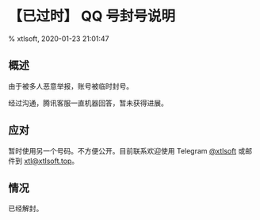 # 【已过时】 QQ 号封号说明

% xtlsoft, 2020-01-23 21:01:47

## 概述

由于被多人恶意举报，账号被临时封号。

经过沟通，腾讯客服一直机器回答，暂未获得进展。

## 应对

暂时使用另一个号码。不方便公开。目前联系欢迎使用 Telegram [@xtlsoft](https://t.me/xtlsoft) 或邮件到 <xtl@xtlsoft.top>。

## 情况

已经解封。
